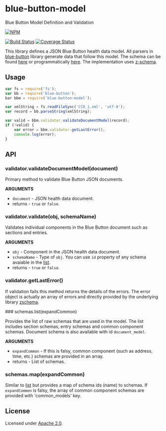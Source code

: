 blue-button-model
=================

Blue Button Model Definition and Validation

[![NPM](https://nodei.co/npm/blue-button-model.png)](https://nodei.co/npm/blue-button-model/)

[![Build Status](https://travis-ci.org/amida-tech/blue-button-model.svg)](https://travis-ci.org/amida-tech/blue-button-model)
[![Coverage Status](https://coveralls.io/repos/amida-tech/blue-button-model/badge.png)](https://coveralls.io/r/amida-tech/blue-button-model)

This library defines a JSON Blue Button health data model. All parsers in [blue-button](https://github.com/amida-tech/blue-button) library generate data that follow this model.  The schema can be found [here](http://developers.amida-tech.com/document_model.html) or programmatically [here](#schemaListMethod).  The implementation uses [z-schema](https://github.com/zaggino/z-schema).

## Usage

``` javascript
var fs = require('fs');
var bb = require('blue-button');
bar bbm = require('blue-button-model');

var xmlString = fs.readFileSync('CCD_1.xml', 'utf-8');
var record = bb.parseString(xmlString);

var valid = bbm.validator.validateDocumentModel(record);
if (!valid) {
	var error = bbm.validator.getLastError();
    console.log(error);
}
```

## API

### validator.validateDocumentModel(document)

Primary method to validate Blue Button JSON documents.  

__ARGUMENTS__

* `document` - JSON health data document.
* returns - `true` or `false`.

### validator.validate(obj, schemaName)

Validates individual components in the Blue Button document such as sections and entries.

__ARGUMENTS__

* `obj` - Component in the JSON health data document.
* `schemaName` - Type of `obj`.  You can use `id` property of any schema avaiable in the [list](#schemaListMethod).
* returns - `true` or `false`. 

### validator.getLastError()

If validation fails this method returns the details of the errors.  The error object is actually an array of errors and directly provided by the underlying library [zschema](https://github.com/zaggino/z-schema).

<a name="schemaListMethod" />
### schemas.list(expandCommon)

Provides the list of raw schemas that are used in the model.  The list includes section schemas, entry schemas and common component schemas.  Document schema is also available with id `document_model`.

__ARGUMENTS__

* `expandCommon` - If this is falsy, common component (such as address, time, etc.) schemas are provided in an array.  
* returns - List of schemas.

### schemas.map(expandCommon)

Similar to [list](#schemaListMethod) but provides a map of schema ids (name) to schemas.  If `expandCommon` is falsy, the array of common component schemas are provided with 'common_models' key.

## License

Licensed under [Apache 2.0](./LICENSE).

